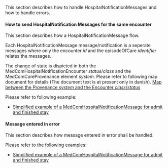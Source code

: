 This section describes how to handle  HospitalNotificationMessages and how to handle errors. 

#### How to send HospitalNotification Messages for the same encounter
This section describes how a HospitalNotificationMessage flow.

Each HospitalNotificationMessage message/notification is a seperate messages where only the encounter *id* and the episodeOfCare *identifier* relates the messages.


The change of state is dispicted in both the MedComHospitalNotificationEncounter *status*/*class* and the MedComCoreProvenance element *system*.
Please refer to following map document for details (The document text is at present only in danish).
[Map between the Provenance *system* and the Encounter *class*/*status* ](./hospitalnotification/pdf/Oversigt_adviskoder_HL7_FHIR.pdf)


Please refer to following example:
* [Simplified example of a MedComHospitalNotificationMessage for admit and finished stay ](./hospitalnotification/HospitalNotificationAdmitFinishedExample.png)


#### Message entered in error  
This section describes how message entered in error shall be handled.

Please refer to the following examples:
* [Simplified example of a MedComHospitalNotificationMessage for admit and finished stay ](./hospitalnotification/HospitalNotificationEnteredInErrorExample.png)
